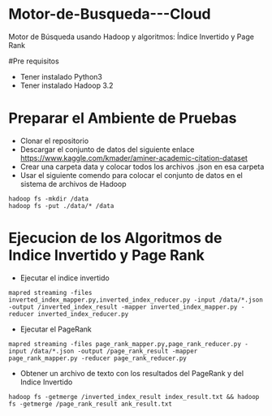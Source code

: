 # Motor-de-Busqueda---Cloud

Motor de Búsqueda usando Hadoop y algoritmos: Índice Invertido y Page Rank

#Pre requisitos
* Tener instalado Python3
* Tener instalado Hadoop 3.2

# Preparar el Ambiente de Pruebas
* Clonar el repositorio
* Descargar el conjunto de datos del siguiente enlace https://www.kaggle.com/kmader/aminer-academic-citation-dataset
* Crear una carpeta data y colocar todos los archivos .json en esa carpeta
* Usar el siguiente comendo para colocar el conjunto de datos en el sistema de archivos de Hadoop
```
hadoop fs -mkdir /data
hadoop fs -put ./data/* /data
```
# Ejecucion de los Algoritmos de Indice Invertido y Page Rank
- Ejecutar el indice invertido
```
mapred streaming -files inverted_index_mapper.py,inverted_index_reducer.py -input /data/*.json -output /inverted_index_result -mapper inverted_index_mapper.py -reducer inverted_index_reducer.py
```
- Ejecutar el PageRank
```
mapred streaming -files page_rank_mapper.py,page_rank_reducer.py -input /data/*.json -output /page_rank_result -mapper page_rank_mapper.py -reducer page_rank_reducer.py
```
- Obtener un archivo de texto con los resultados del PageRank y del Indice Invertido
```
hadoop fs -getmerge /inverted_index_result index_result.txt && hadoop fs -getmerge /page_rank_result ank_result.txt
```
